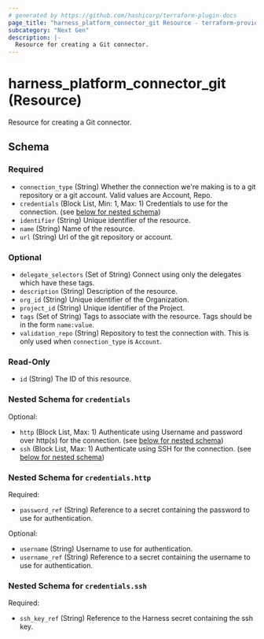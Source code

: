 ```yaml
---
# generated by https://github.com/hashicorp/terraform-plugin-docs
page_title: "harness_platform_connector_git Resource - terraform-provider-harness"
subcategory: "Next Gen"
description: |-
  Resource for creating a Git connector.
---
```


# harness_platform_connector_git (Resource)

Resource for creating a Git connector.



<!-- schema generated by tfplugindocs -->
## Schema

### Required

- `connection_type` (String) Whether the connection we're making is to a git repository or a git account. Valid values are Account, Repo.
- `credentials` (Block List, Min: 1, Max: 1) Credentials to use for the connection. (see [below for nested schema](#nestedblock--credentials))
- `identifier` (String) Unique identifier of the resource.
- `name` (String) Name of the resource.
- `url` (String) Url of the git repository or account.

### Optional

- `delegate_selectors` (Set of String) Connect using only the delegates which have these tags.
- `description` (String) Description of the resource.
- `org_id` (String) Unique identifier of the Organization.
- `project_id` (String) Unique identifier of the Project.
- `tags` (Set of String) Tags to associate with the resource. Tags should be in the form `name:value`.
- `validation_repo` (String) Repository to test the connection with. This is only used when `connection_type` is `Account`.

### Read-Only

- `id` (String) The ID of this resource.

<a id="nestedblock--credentials"></a>
### Nested Schema for `credentials`

Optional:

- `http` (Block List, Max: 1) Authenticate using Username and password over http(s) for the connection. (see [below for nested schema](#nestedblock--credentials--http))
- `ssh` (Block List, Max: 1) Authenticate using SSH for the connection. (see [below for nested schema](#nestedblock--credentials--ssh))

<a id="nestedblock--credentials--http"></a>
### Nested Schema for `credentials.http`

Required:

- `password_ref` (String) Reference to a secret containing the password to use for authentication.

Optional:

- `username` (String) Username to use for authentication.
- `username_ref` (String) Reference to a secret containing the username to use for authentication.


<a id="nestedblock--credentials--ssh"></a>
### Nested Schema for `credentials.ssh`

Required:

- `ssh_key_ref` (String) Reference to the Harness secret containing the ssh key.


